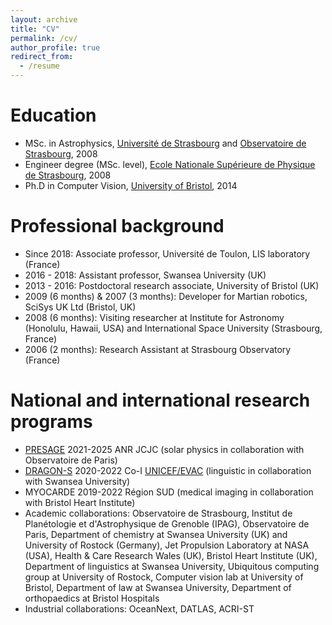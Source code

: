 ```yaml
---
layout: archive
title: "CV"
permalink: /cv/
author_profile: true
redirect_from:
  - /resume
---
```



Education
======
* MSc. in Astrophysics, [Université de Strasbourg](https://www.unistra.fr/iut-lps) and [Observatoire de Strasbourg](https://astro.unistra.fr/fr/), 2008
* Engineer degree (MSc. level), [Ecole Nationale Supérieure de Physique de Strasbourg](https://www.telecom-physique.fr/), 2008
* Ph.D in Computer Vision, [University of Bristol](https://www.bristol.ac.uk/), 2014

Professional background
======
* Since 2018: Associate professor, Université de Toulon, LIS laboratory (France)
* 2016 - 2018: Assistant professor, Swansea University (UK)
* 2013 - 2016: Postdoctoral research associate, University of Bristol (UK)
* 2009 (6 months) & 2007 (3 months): Developer for Martian robotics, SciSys UK Ltd (Bristol, UK)
* 2008 (6 months): Visiting researcher at Institute for Astronomy (Honolulu, Hawaii, USA) and International Space University (Strasbourg, France)
* 2006 (2 months): Research Assistant at Strasbourg Observatory (France)
  
National and international research programs
======
* [PRESAGE](https://presage.lis-lab.fr/) 2021-2025 ANR JCJC (solar physics in collaboration with Observatoire de Paris)
* [DRAGON-S](https://www.swansea.ac.uk/project-dragon-s/) 2020-2022 Co-I [UNICEF/EVAC](https://www.end-violence.org/) (linguistic in collaboration with Swansea University)
* MYOCARDE 2019-2022 Région SUD (medical imaging in collaboration with Bristol Heart Institute)
* Academic collaborations: Observatoire de Strasbourg, Institut de Planétologie et d'Astrophysique de Grenoble (IPAG), Observatoire de Paris, Department of chemistry at Swansea University (UK) and University of Rostock (Germany), Jet Propulsion Laboratory at NASA (USA), Health & Care Research Wales (UK), Bristol Heart Institute (UK), Department of linguistics at Swansea University, Ubiquitous computing group at University of Rostock, Computer vision lab at University of Bristol, Department of law at Swansea University, Department of orthopaedics at Bristol Hospitals
* Industrial collaborations: OceanNext, DATLAS, ACRI-ST

